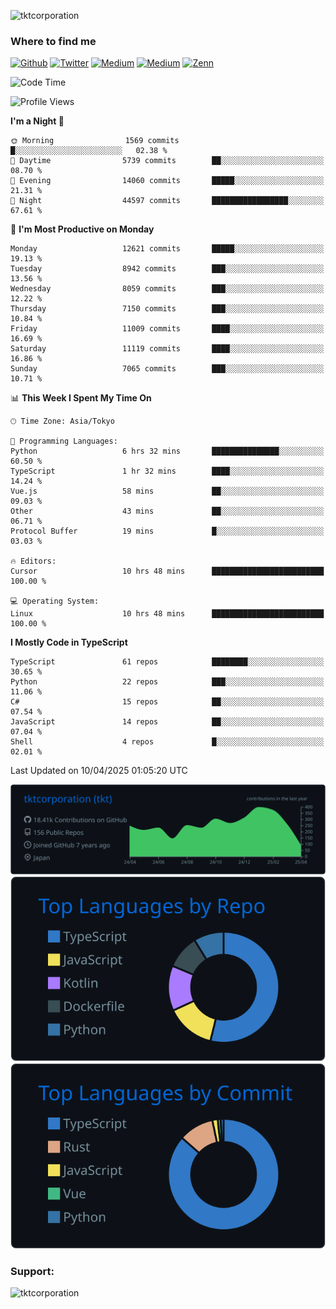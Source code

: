<p align="left"> <img src="https://komarev.com/ghpvc/?username=tktcorporation&label=Profile%20views&color=0e75b6&style=flat" alt="tktcorporation" /> </p>

<h3>Where to find me</h3>
<p>
<a href="https://github.com/tktcorporation" target="_blank"><img alt="Github" src="https://img.shields.io/badge/GitHub-%2312100E.svg?&style=for-the-badge&logo=Github&logoColor=white" /></a>
<a href="https://twitter.com/tktcorporation" target="_blank"><img alt="Twitter" src="https://img.shields.io/badge/twitter-%231DA1F2.svg?&style=for-the-badge&logo=twitter&logoColor=white" /></a>
<a href="https://www.linkedin.com/in/tktcorporation" target="_blank"><img alt="Medium" src="https://img.shields.io/badge/linkdin-0a66c2.svg?&style=for-the-badge&logo=linkedin&logoColor=white" /></a>
<a href="https://qiita.com/tktcorporation" target="_blank"><img alt="Medium" src="https://img.shields.io/badge/qiita-55C500.svg?&style=for-the-badge&logo=qiita&logoColor=white" /></a>
<a href="https://zenn.dev/tktcorporation" target="_blank"><img alt="Zenn" src="https://img.shields.io/badge/Zenn-3EA8FF.svg?&style=for-the-badge&logo=Zenn&logoColor=white" /></a>
</p>
  
<!--START_SECTION:waka-->
![Code Time](http://img.shields.io/badge/Code%20Time-2%2C276%20hrs%2023%20mins-blue)

![Profile Views](http://img.shields.io/badge/Profile%20Views-0-blue)

**I'm a Night 🦉** 

```text
🌞 Morning                1569 commits        █░░░░░░░░░░░░░░░░░░░░░░░░   02.38 % 
🌆 Daytime                5739 commits        ██░░░░░░░░░░░░░░░░░░░░░░░   08.70 % 
🌃 Evening                14060 commits       █████░░░░░░░░░░░░░░░░░░░░   21.31 % 
🌙 Night                  44597 commits       █████████████████░░░░░░░░   67.61 % 
```
📅 **I'm Most Productive on Monday** 

```text
Monday                   12621 commits       █████░░░░░░░░░░░░░░░░░░░░   19.13 % 
Tuesday                  8942 commits        ███░░░░░░░░░░░░░░░░░░░░░░   13.56 % 
Wednesday                8059 commits        ███░░░░░░░░░░░░░░░░░░░░░░   12.22 % 
Thursday                 7150 commits        ███░░░░░░░░░░░░░░░░░░░░░░   10.84 % 
Friday                   11009 commits       ████░░░░░░░░░░░░░░░░░░░░░   16.69 % 
Saturday                 11119 commits       ████░░░░░░░░░░░░░░░░░░░░░   16.86 % 
Sunday                   7065 commits        ███░░░░░░░░░░░░░░░░░░░░░░   10.71 % 
```


📊 **This Week I Spent My Time On** 

```text
🕑︎ Time Zone: Asia/Tokyo

💬 Programming Languages: 
Python                   6 hrs 32 mins       ███████████████░░░░░░░░░░   60.50 % 
TypeScript               1 hr 32 mins        ████░░░░░░░░░░░░░░░░░░░░░   14.24 % 
Vue.js                   58 mins             ██░░░░░░░░░░░░░░░░░░░░░░░   09.03 % 
Other                    43 mins             ██░░░░░░░░░░░░░░░░░░░░░░░   06.71 % 
Protocol Buffer          19 mins             █░░░░░░░░░░░░░░░░░░░░░░░░   03.03 % 

🔥 Editors: 
Cursor                   10 hrs 48 mins      █████████████████████████   100.00 % 

💻 Operating System: 
Linux                    10 hrs 48 mins      █████████████████████████   100.00 % 
```

**I Mostly Code in TypeScript** 

```text
TypeScript               61 repos            ████████░░░░░░░░░░░░░░░░░   30.65 % 
Python                   22 repos            ███░░░░░░░░░░░░░░░░░░░░░░   11.06 % 
C#                       15 repos            ██░░░░░░░░░░░░░░░░░░░░░░░   07.54 % 
JavaScript               14 repos            ██░░░░░░░░░░░░░░░░░░░░░░░   07.04 % 
Shell                    4 repos             █░░░░░░░░░░░░░░░░░░░░░░░░   02.01 % 
```




 Last Updated on 10/04/2025 01:05:20 UTC
<!--END_SECTION:waka-->

[![](https://raw.githubusercontent.com/tktcorporation/tktcorporation/master/profile-summary-card-output/github_dark/0-profile-details.svg)](https://github.com/vn7n24fzkq/github-profile-summary-cards)
[![](https://raw.githubusercontent.com/tktcorporation/tktcorporation/master/profile-summary-card-output/github_dark/1-repos-per-language.svg)](https://github.com/vn7n24fzkq/github-profile-summary-cards) [![](https://raw.githubusercontent.com/tktcorporation/tktcorporation/master/profile-summary-card-output/github_dark/2-most-commit-language.svg)](https://github.com/vn7n24fzkq/github-profile-summary-cards)

<h3 align="left">Support:</h3>
<p><a href="https://www.buymeacoffee.com/tktcorporation"> <img align="left" src="https://cdn.buymeacoffee.com/buttons/v2/default-yellow.png" height="50" width="210" alt="tktcorporation" /></a></p><br><br>
